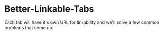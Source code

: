 Better-Linkable-Tabs
====================
Each tab will have it's own URL for linkability and we'll solve a few common problems that come up.
